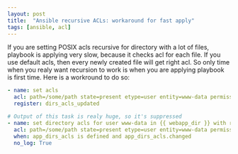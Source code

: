 ```yaml
---
layout: post
title:  "Ansible recursive ACLs: workaround for fast apply"
tags: [ansible, acl]
---
```

If you are setting POSIX acls recursive for directory with a lot of files, playbook is applying very slow, because it checks acl for each file. If you use default acls, then every newly created file will get right acl. So only time when you realy want recursion to work is when you are applying playbook is first time. Here is a workround to do so:

```yaml
- name: set acls
  acl: path=/some/path state=present etype=user entity=www-data permissions="rX" recursive=no
  register: dirs_acls_updated

# Output of this task is realy huge, so it's suppressed
- name: set directory acls for user www-data in {{ webapp_dir }} with recursion
  acl: path=/some/path state=present etype=user entity=www-data permissions="rX recursive=yes
  when: app_dirs_acls is defined and app_dirs_acls.changed
  no_log: True
```
